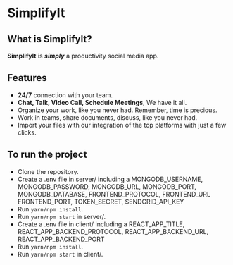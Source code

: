 # SimplifyIt

## What is SimplifyIt?

**SimplifyIt** is **_simply_** a productivity social media app.

## Features

- **24/7** connection with your team.
- **Chat, Talk, Video Call, Schedule Meetings**, We have it all.
- Organize your work, like you never had. Remember, time is precious.
- Work in teams, share documents, discuss, like you never had.
- Import your files with our integration of the top platforms with just a few clicks.

## To run the project

- Clone the repository.
- Create a .env file in server/ including a MONGODB_USERNAME, MONGODB_PASSWORD, MONGODB_URL, MONGODB_PORT, MONGODB_DATABASE, FRONTEND_PROTOCOL, FRONTEND_URL FRONTEND_PORT, TOKEN_SECRET, SENDGRID_API_KEY
- Run `yarn/npm install`.
- Run `yarn/npm start` in server/.
- Create a .env file in client/ including a REACT_APP_TITLE, REACT_APP_BACKEND_PROTOCOL, REACT_APP_BACKEND_URL, REACT_APP_BACKEND_PORT
- Run `yarn/npm install`.
- Run `yarn/npm start` in client/.
